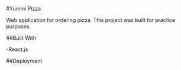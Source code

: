 

#Yummi Pizza

Web application for ordering pizza.
This project was built for practice purposes.

##Built With

 -React.js

 ##Deployment
 